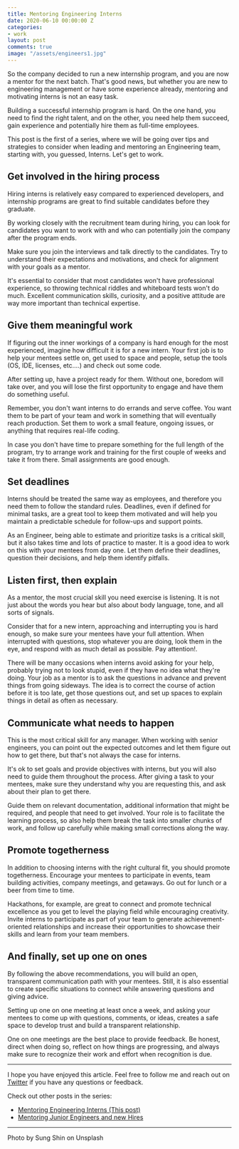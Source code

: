 ```yaml
---
title: Mentoring Engineering Interns
date: 2020-06-10 00:00:00 Z
categories:
- work
layout: post
comments: true
image: "/assets/engineers1.jpg"
---
```


So the company decided to run a new internship program, and you are now a mentor for the next batch. That's good news, but whether you are new to engineering management or have some experience already, mentoring and motivating interns is not an easy task.
<!--more-->
Building a successful internship program is hard.  On the one hand, you need to find the right talent, and on the other, you need help them succeed, gain experience and potentially hire them as full-time employees.

This post is the first of a series, where we will be going over tips and strategies to consider when leading and mentoring an Engineering team, starting with, you guessed, Interns. Let's get to work.

## Get involved in the hiring process
Hiring interns is relatively easy compared to experienced developers, and internship programs are great to find suitable candidates before they graduate.

By working closely with the recruitment team during hiring, you can look for candidates you want to work with and who can potentially join the company after the program ends.

Make sure you join the interviews and talk directly to the candidates.  Try to understand their expectations and motivations, and check for alignment with your goals as a mentor.

It's essential to consider that most candidates won't have professional experience, so throwing technical riddles and whiteboard tests won't do much.  Excellent communication skills, curiosity, and a positive attitude are way more important than technical expertise.

## Give them meaningful work
If figuring out the inner workings of a company is hard enough for the most experienced, imagine how difficult it is for a new intern.  Your first job is to help your mentees settle on, get used to space and people, setup the tools (OS, IDE, licenses, etc....) and check out some code.

After setting up, have a project ready for them.  Without one, boredom will take over, and you will lose the first opportunity to engage and have them do something useful.

Remember, you don't want interns to do errands and serve coffee.  You want them to be part of your team and work in something that will eventually reach production.  Set them to work a small feature, ongoing issues, or anything that requires real-life coding.

In case you don't have time to prepare something for the full length of the program, try to arrange work and training for the first couple of weeks and take it from there.  Small assignments are good enough.

## Set deadlines
Interns should be treated the same way as employees, and therefore you need them to follow the standard rules.  Deadlines, even if defined for minimal tasks, are a great tool to keep them motivated and will help you maintain a predictable schedule for follow-ups and support points.

As an Engineer,  being able to estimate and prioritize tasks is a critical skill, but it also takes time and lots of practice to master.   It is a good idea to work on this with your mentees from day one.  Let them define their deadlines, question their decisions, and help them identify pitfalls.  

## Listen first, then explain
As a mentor, the most crucial skill you need exercise is listening.  It is not just about the words you hear but also about body language, tone, and all sorts of signals.  

Consider that for a new intern, approaching and interrupting you is hard enough, so make sure your mentees have your full attention.  When interrupted with questions, stop whatever you are doing, look them in the eye, and respond with as much detail as possible.  Pay attention!.

There will be many occasions when interns avoid asking for your help, probably trying not to look stupid, even if they have no idea what they're doing.  Your job as a mentor is to ask the questions in advance and prevent things from going sideways.  The idea is to correct the course of action before it is too late, get those questions out, and set up spaces to explain things in detail as often as necessary.

## Communicate what needs to happen
This is the most critical skill for any manager.  When working with senior engineers, you can point out the expected outcomes and let them figure out how to get there, but that's not always the case for interns.  

It's ok to set goals and provide objectives with interns, but you will also need to guide them throughout the process.  After giving a task to your mentees, make sure they understand why you are requesting this, and ask about their plan to get there.  

Guide them on relevant documentation, additional information that might be required, and people that need to get involved.  Your role is to facilitate the learning process, so also help them break the task into smaller chunks of work, and follow up carefully while making small corrections along the way.

## Promote togetherness
In addition to choosing interns with the right cultural fit, you should promote togetherness.  Encourage your mentees to participate in events, team building activities, company meetings, and getaways.  Go out for lunch or a beer from time to time.

Hackathons, for example, are great to connect and promote technical excellence as you get to level the playing field while encouraging creativity.  Invite interns to participate as part of your team to generate achievement-oriented relationships and increase their opportunities to showcase their skills and learn from your team members.

## And finally, set up one on ones
By following the above recommendations, you will build an open, transparent communication path with your mentees. Still, it is also essential to create specific situations to connect while answering questions and giving advice.

Setting up one on one meeting at least once a week, and asking your mentees to come up with questions, comments, or ideas, creates a safe space to develop trust and build a transparent relationship.

One on one meetings are the best place to provide feedback.  Be honest, direct when doing so, reflect on how things are progressing, and always make sure to recognize their work and effort when recognition is due.

---

I hope you have enjoyed this article.  Feel free to follow me and reach out on [Twitter](https://twitter.com/afterxleep) if you have any questions or feedback.


Check out other posts in the series:

* [Mentoring Engineering Interns (This post)](https://danielbernal.co/blog/2020/06/10/mentoring-engineering-interns/)
* [Mentoring Junior Engineers and new Hires](https://danielbernal.co/blog/2020/07/03/mentoring-junior-software-engineers/)

---

Photo by Sung Shin on Unsplash
